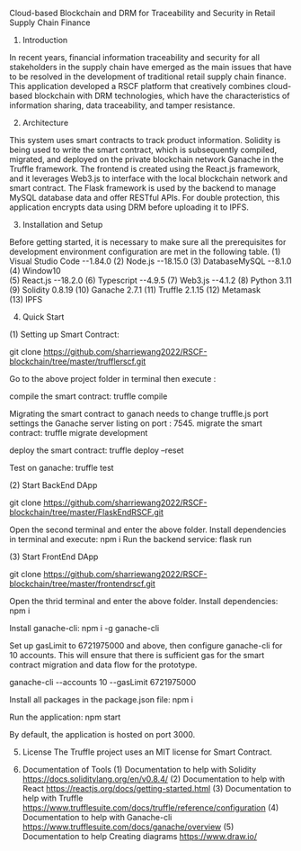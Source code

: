 Cloud-based Blockchain and DRM for Traceability and Security in Retail Supply Chain Finance

1. Introduction

In recent years, financial information traceability and security for all stakeholders in the supply chain have emerged as the main issues that have to be resolved in the development of traditional retail supply chain finance. This application developed a RSCF platform that creatively combines cloud-based blockchain with DRM technologies, which have the characteristics of information sharing, data traceability, and tamper resistance.

2. Architecture

This system uses smart contracts to track product information. Solidity is being used to write the smart contract, which is subsequently compiled, migrated, and deployed on the private blockchain network Ganache in the Truffle framework. The frontend is created using the React.js framework, and it leverages Web3.js to interface with the local blockchain network and smart contract. The Flask framework is used by the backend to manage MySQL database data and offer RESTful APIs. For double protection, this application encrypts data using DRM before uploading it to IPFS.  
 
3. Installation and Setup
   
Before getting started, it is necessary to make sure all the prerequisites for development environment configuration are met in the following table.
(1)	Visual Studio Code	--1.84.0
(2) Node.js	--18.15.0
(3) DatabaseMySQL	--8.1.0
(4) Window10	
(5) React.js	--18.2.0
(6) Typescript	--4.9.5
(7) Web3.js	--4.1.2
(8) Python	3.11
(9) Solidity	0.8.19
(10) Ganache	2.7.1
(11) Truffle	2.1.15
(12) Metamask	
(13) IPFS	

4. Quick Start

(1) Setting up Smart Contract:

git clone https://github.com/sharriewang2022/RSCF-blockchain/tree/master/trufflerscf.git

Go to the above project folder in terminal then execute :

compile the smart contract:
truffle compile

Migrating the smart contract to ganach needs to change truffle.js port settings the Ganache server listing on port : 7545. 
migrate the smart contract:
truffle migrate development

deploy the smart contract:
truffle deploy –reset 
  
Test on ganache:
truffle test
 
(2) Start BackEnd DApp 

git clone https://github.com/sharriewang2022/RSCF-blockchain/tree/master/FlaskEndRSCF.git

Open the second terminal and enter the above folder.
Install dependencies in terminal and execute:
npm i
Run the backend service:
flask run

(3) Start FrontEnd DApp 

git clone https://github.com/sharriewang2022/RSCF-blockchain/tree/master/frontendrscf.git

Open the thrid terminal and enter the above folder.
Install dependencies:
npm i

Install ganache-cli:
npm i -g ganache-cli

Set up gasLimit to 6721975000 and above, then configure ganache-cli for 10 accounts. This will ensure that there is sufficient gas for the smart contract migration and data flow for the prototype.

ganache-cli --accounts 10 --gasLimit 6721975000

Install all packages in the package.json file:
npm i

Run the application:
npm start

By default, the application is hosted on port 3000.

5. License
The Truffle project uses an MIT license for Smart Contract.

6. Documentation of Tools
(1) Documentation to help with Solidity
https://docs.soliditylang.org/en/v0.8.4/
(2) Documentation to help with React
https://reactjs.org/docs/getting-started.html
(3) Documentation to help with Truffle
https://www.trufflesuite.com/docs/truffle/reference/configuration
(4) Documentation to help with Ganache-cli
https://www.trufflesuite.com/docs/ganache/overview
(5) Documentation to help Creating diagrams
https://www.draw.io/








